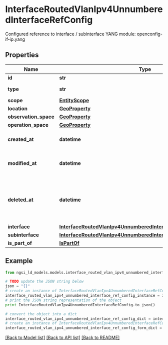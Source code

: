 # InterfaceRoutedVlanIpv4UnnumberedInterfaceRefConfig

Configured reference to interface / subinterface  YANG module: openconfig-if-ip.yang 

## Properties

Name | Type | Description | Notes
------------ | ------------- | ------------- | -------------
**id** | **str** | Entity id.  | [optional] 
**type** | **str** | NGSI-LD Entity identifier. It has to be InterfaceRoutedVlanIpv4UnnumberedInterfaceRefConfig. | [default to 'InterfaceRoutedVlanIpv4UnnumberedInterfaceRefConfig']
**scope** | [**EntityScope**](EntityScope.md) |  | [optional] 
**location** | [**GeoProperty**](GeoProperty.md) |  | [optional] 
**observation_space** | [**GeoProperty**](GeoProperty.md) |  | [optional] 
**operation_space** | [**GeoProperty**](GeoProperty.md) |  | [optional] 
**created_at** | **datetime** | Is defined as the temporal Property at which the Entity, Property or Relationship was entered into an NGSI-LD system.  | [optional] [readonly] 
**modified_at** | **datetime** | Is defined as the temporal Property at which the Entity, Property or Relationship was last modified in an NGSI-LD system, e.g. in order to correct a previously entered incorrect value.  | [optional] [readonly] 
**deleted_at** | **datetime** | Is defined as the temporal Property at which the Entity, Property or Relationship was deleted from an NGSI-LD system.  Entity deletion timestamp. See clause 4.8 It is only used in notifications reporting deletions and in the Temporal Representation of Entities (clause 4.5.6), Properties (clause 4.5.7), Relationships (clause 4.5.8) and LanguageProperties (clause 5.2.32).  | [optional] [readonly] 
**interface** | [**InterfaceRoutedVlanIpv4UnnumberedInterfaceRefConfigInterface**](InterfaceRoutedVlanIpv4UnnumberedInterfaceRefConfigInterface.md) |  | [optional] 
**subinterface** | [**InterfaceRoutedVlanIpv4UnnumberedInterfaceRefConfigSubinterface**](InterfaceRoutedVlanIpv4UnnumberedInterfaceRefConfigSubinterface.md) |  | [optional] 
**is_part_of** | [**IsPartOf**](IsPartOf.md) |  | 

## Example

```python
from ngsi_ld_models.models.interface_routed_vlan_ipv4_unnumbered_interface_ref_config import InterfaceRoutedVlanIpv4UnnumberedInterfaceRefConfig

# TODO update the JSON string below
json = "{}"
# create an instance of InterfaceRoutedVlanIpv4UnnumberedInterfaceRefConfig from a JSON string
interface_routed_vlan_ipv4_unnumbered_interface_ref_config_instance = InterfaceRoutedVlanIpv4UnnumberedInterfaceRefConfig.from_json(json)
# print the JSON string representation of the object
print InterfaceRoutedVlanIpv4UnnumberedInterfaceRefConfig.to_json()

# convert the object into a dict
interface_routed_vlan_ipv4_unnumbered_interface_ref_config_dict = interface_routed_vlan_ipv4_unnumbered_interface_ref_config_instance.to_dict()
# create an instance of InterfaceRoutedVlanIpv4UnnumberedInterfaceRefConfig from a dict
interface_routed_vlan_ipv4_unnumbered_interface_ref_config_form_dict = interface_routed_vlan_ipv4_unnumbered_interface_ref_config.from_dict(interface_routed_vlan_ipv4_unnumbered_interface_ref_config_dict)
```
[[Back to Model list]](../README.md#documentation-for-models) [[Back to API list]](../README.md#documentation-for-api-endpoints) [[Back to README]](../README.md)


